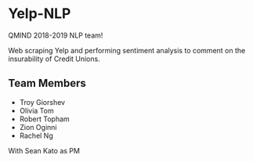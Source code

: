 # Yelp-NLP

QMIND 2018-2019 NLP team!

Web scraping Yelp and performing sentiment analysis to comment on the insurability of Credit Unions.

## Team Members

* Troy Giorshev
* Olivia Tom
* Robert Topham
* Zion Oginni
* Rachel Ng

With Sean Kato as PM